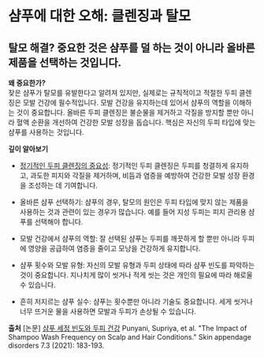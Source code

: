 # 샴푸에 대한 오해: 클렌징과 탈모  
## 탈모 해결? 중요한 것은 샴푸를 덜 하는 것이 아니라 올바른 제품을 선택하는 것입니다.  
  
**왜 중요한가?**  
잦은 샴푸가 탈모를 유발한다고 알려져 있지만, 실제로는 규칙적이고 적절한 두피 클렌징은 모발 건강에 필수적입니다. 모발 건강을 유지하는데 있어서 샴푸의 역할을 이해하는 것이 중요합니다. 올바른 두피 클렌징은 불순물을 제거하고 각질을 방지할 뿐만 아니라 혈액 순환을 개선하여 건강한 모발 성장을 돕습니다. 핵심은 자신의 두피 타입에 맞는 샴푸를 사용하는 것입니다.  
  
**깊이 알아보기**  

 - [정기적인 두피 클렌징의 중요성](https://frontier-three.vercel.app/kr/m04/m0402/m040203): 정기적인 두피 클렌징은 두피를 청결하게 유지하고, 과도한 피지와 각질을 제거하며, 비듬과 염증을 예방하여 건강한 모발 성장 환경을 조성하는 데 기여합니다.  
  
 - 올바른 샴푸 선택하기: 샴푸의 경우, 탈모의 원인은 두피 타입에 맞지 않는 제품을 사용하는 것과 관련이 있는 경우가 많습니다. 예를 들어 지성 두피는 피지 관리용 샴푸를 선택해야 합니다.  
  
 - 모발 건강에서 샴푸의 역할: 잘 선택된 샴푸는 두피를 깨끗하게 할 뿐만 아니라 두피에 영양을 공급하여 염증을 줄이고 모낭을 건강하게 유지합니다.  
  
 - 샴푸 횟수와 모발 유형: 자신의 모발 유형과 두피 상태에 따라 샴푸 빈도를 파악하는 것이 중요합니다. 지나치게 많이 씻거나 적게 씻는 것은 개인의 필요에 따라 해로울 수 있습니다.  
  
 - 흔히 저지르는 샴푸 실수: 샴푸는 횟수뿐만 아니라 기술도 중요합니다. 세게 씻거나 너무 뜨거운 물을 사용하면 모발과 두피가 손상될 수 있습니다.
 
**출처**
[논문] [샴푸 세정 빈도와 두피 건강](https://frontier-three.vercel.app/kr/m04/m0407/m040710) Punyani, Supriya, et al. "The Impact of Shampoo Wash Frequency on Scalp and Hair Conditions." Skin appendage disorders 7.3 (2021): 183-193.
<!--stackedit_data:
eyJoaXN0b3J5IjpbLTgxNzU4ODA3MiwtMTU0MDQzNDU5NywtOD
E3NTg4MDcyXX0=
-->